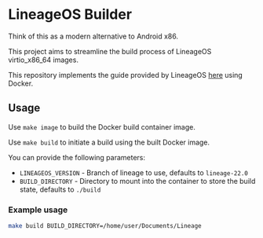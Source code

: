 # LineageOS Builder

Think of this as a modern alternative to Android x86.

This project aims to streamline the build process of LineageOS virtio_x86_64 images.

This repository implements the guide provided by LineageOS [here](https://wiki.lineageos.org/libvirt-qemu) using Docker.

## Usage

Use `make image` to build the Docker build container image.

Use `make build` to initiate a build using the built Docker image.

You can provide the following parameters:

-   `LINEAGEOS_VERSION` - Branch of lineage to use, defaults to `lineage-22.0`
-   `BUILD_DIRECTORY` - Directory to mount into the container to store the build state, defaults to `./build`

### Example usage

```bash
make build BUILD_DIRECTORY=/home/user/Documents/Lineage
```

